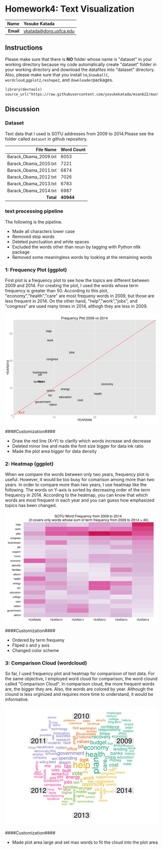 Homework4: Text Visualization
==============================

| **Name**  | Yosuke Katada  |
|----------:|:-------------|
| **Email** | ykatada@dons.usfca.edu |

## Instructions ##

Please make sure that there is **NO** folder whose name is "dataset" in your working directory because my code automatically create "dataset" folder in your working directory and download the datafiles into "dataset" directory. Also, please make sure that you install `tm`,`SnowballC`, `wordcloud`,`ggplot2`,`reshape2`, and `downloader`packages. 

```
library(devtools)
source_url("https://raw.githubusercontent.com/yosukekatada/msan622/master/homework4/HW4.R")
```

## Discussion ##

### Dataset ###
Text data that I used is SOTU addresses from 2009 to 2014.Please see the folder called `dataset` in github repository.

| **File Name**  | **Word Count**  |
|----------:|:-------------|
|  Barack_Obama_2009.txt | 6053 |
|  Barack_Obama_2010.txt | 7221 |
|  Barack_Obama_2011.txt | 6874 |
|  Barack_Obama_2012.txt | 7026 |
|  Barack_Obama_2013.txt | 6783 |
|  Barack_Obama_2014.txt | 6987 |
|  **Total** | **40944** |


### text processing pipeline ###
The following is the pipeline.
- Made all characters lower case
- Removed stop words
- Deleted punctuation and white spaces
- Excluded the words other than noun by tagging with Python nltk package
- Removed some meaningless words by looking at the remaining words

### 1: Frequency Plot (ggplot) ###
First plot is a frequency plot to see how the topics are different between 2009 and 2014. For creating the plot, I used the words whose term frequency is greater than 50. According to this plot, "economy","health","care" are most frequeny words in 2009, but those are less frequent in 2014. On the other hand, "help","work","jobs", and "congress" are used many times in 2014, althogh they are less in 2009.

![frequency plot](freqplot.png)

####Customization####
- Draw the red line (X=Y) to clarify which words increase and decrease
- Deleted minor line and made the font size bigger for data ink ratio
- Made the plot area bigger for data density


### 2: Heatmap (ggplot) ###

When we compare the words between only two years, frequency plot is useful. However, it would be too busy for comarison among more than two years. In order to compare more than two years, I use heatmap like the following. The words on Y-axis is sorted  by decreasing order of the term frequency in 2014. According to the heatmap, you can know that which words are most frequent in each year and you can guess how emphasized topics has been changed. 

![heatmap](heatmap.png)


####Customization####
- Ordered by term frequeny
- Fliped x and y axis
- Changed color scheme


### 3: Comparison Cloud (wordcloud) ###

So far, I used frequency plot and heatmap for comparision of text data. For the same objective, I employed word cloud for comparison, the word clound called "Comparison Cloud". In comparison cloud, the more frequent words are, the bigger they are. Also, the words are colored by year. Although the clound is less orginized and requires more time to understand, it would be informative. 

![comparison cloud](wordcloud.png)

####Customization####
- Made plot area large and set max words to fit the cloud into the plot area
